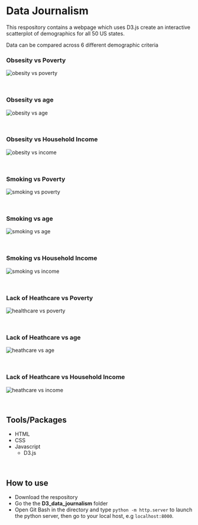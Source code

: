 # Data Journalism

This respository contains a webpage which uses D3.js create an interactive scatterplot of demographics for all 50 US states.

Data can be compared across 6 different demographic criteria

### Obsesity vs Poverty
![obesity vs poverty](images/obesity-vs-poverty.PNG)

<br>

### Obsesity vs age
![obesity vs age](images/obesity-vs-age.PNG)

<br>

### Obsesity vs Household Income
![obesity vs income](images/obesity-vs-income.PNG)

<br>

### Smoking vs Poverty
![smoking vs poverty](images/smoking-vs-poverty.PNG)

<br>

### Smoking vs age
![smoking vs age](images/smoking-vs-age.PNG)

<br>

### Smoking vs Household Income
![smoking vs income](images/smoking-vs-income.PNG)

<br>

### Lack of Heathcare vs Poverty
![healthcare vs poverty](images/healthcare-vs-poverty.PNG)

<br>

### Lack of Heathcare vs age
![heathcare vs age](images/heathcare-vs-age.PNG)

<br>

### Lack of Heathcare vs Household Income
![heathcare vs income](images/heathcare-vs-income.PNG)

<br>

## Tools/Packages
- HTML
- CSS
- Javascript
  - D3.js

<br>

## How to use
- Download the respository
- Go the the **D3_data_journalism** folder
- Open Git Bash in the directory and type `python -m http.server` to launch the python server, then go to your local host, e.g `localhost:8000`.
